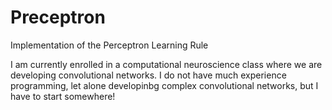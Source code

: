 # Preceptron
Implementation of the Perceptron Learning Rule

I am currently enrolled in a computational neuroscience class where we are developing convolutional networks. I do not have much experience programming, let alone developinbg complex convolutional networks, but I have to start somewhere!
